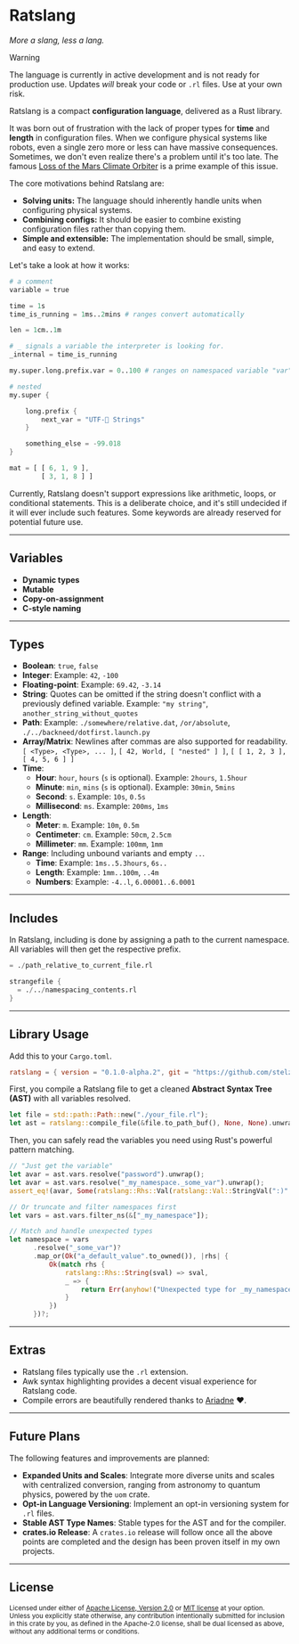 # Ratslang

*More a slang, less a lang.*

> [!WARNING]
> The language is currently in active development and is not ready for production use. Updates *will* break your code or `.rl` files. Use at your own risk.

Ratslang is a compact **configuration language**, delivered as a Rust library.

It was born out of frustration with the lack of proper types for **time** and **length** in configuration files. When we configure physical systems like robots, even a single zero more or less can have massive consequences. Sometimes, we don't even realize there's a problem until it's too late. The famous [Loss of the Mars Climate Orbiter](https://en.wikipedia.org/wiki/Mars_Climate_Orbiter) is a prime example of this issue.

The core motivations behind Ratslang are:

* **Solving units:** The language should inherently handle units when configuring physical systems.
* **Combining configs:** It should be easier to combine existing configuration files rather than copying them.
* **Simple and extensible:** The implementation should be small, simple, and easy to extend.

Let's take a look at how it works:

~~~awk
# a comment
variable = true

time = 1s
time_is_running = 1ms..2mins # ranges convert automatically

len = 1cm..1m

# _ signals a variable the interpreter is looking for.
_internal = time_is_running

my.super.long.prefix.var = 0..100 # ranges on namespaced variable "var"

# nested
my.super {

    long.prefix {
        next_var = "UTF-🎱 Strings"
    }

    something_else = -99.018
}

mat = [ [ 6, 1, 9 ],
        [ 3, 1, 8 ] ]
~~~

Currently, Ratslang doesn't support expressions like arithmetic, loops, or conditional statements. This is a deliberate choice, and it's still undecided if it will ever include such features. Some keywords are already reserved for potential future use.

---

## Variables

* **Dynamic types**
* **Mutable**
* **Copy-on-assignment**
* **C-style naming**

---

## Types

* **Boolean**: `true`, `false`
* **Integer**: Example: `42`, `-100`
* **Floating-point**: Example: `69.42`, `-3.14`
* **String**: Quotes can be omitted if the string doesn't conflict with a previously defined variable. Example: `"my string"`, `another_string_without_quotes`
* **Path**: Example: `./somewhere/relative.dat`, `/or/absolute`, `./../backneed/dotfirst.launch.py`
* **Array/Matrix**: Newlines after commas are also supported for readability. `[ <Type>, <Type>, ... ]`, `[ 42, World, [ "nested" ] ]`, `[ [ 1, 2, 3 ], [ 4, 5, 6 ] ]`
* **Time**:
    * **Hour**: `hour`, `hours` (`s` is optional). Example: `2hours`, `1.5hour`
    * **Minute**: `min`, `mins` (`s` is optional). Example: `30min`, `5mins`
    * **Second**: `s`. Example: `10s`, `0.5s`
    * **Millisecond**: `ms`. Example: `200ms`, `1ms`
* **Length**:
    * **Meter**: `m`. Example: `10m`, `0.5m`
    * **Centimeter**: `cm`. Example: `50cm`, `2.5cm`
    * **Millimeter**: `mm`. Example: `100mm`, `1mm`
* **Range**: Including unbound variants and empty `..`.
    * **Time**: Example: `1ms..5.3hours`, `6s..`
    * **Length**: Example: `1mm..100m`, `..4m`
    * **Numbers**: Example: `-4..l`, `6.00001..6.0001`

---

## Includes

In Ratslang, including is done by assigning a path to the current namespace. All variables will then get the respective prefix.

~~~awk
= ./path_relative_to_current_file.rl

strangefile {
  = ./../namespacing_contents.rl
}
~~~

---

## Library Usage

Add this to your `Cargo.toml`.

~~~toml
ratslang = { version = "0.1.0-alpha.2", git = "https://github.com/stelzo/ratslang", branch = "main" }
~~~

First, you compile a Ratslang file to get a cleaned **Abstract Syntax Tree (AST)** with all variables resolved.

~~~rust
let file = std::path::Path::new("./your_file.rl");
let ast = ratslang::compile_file(&file.to_path_buf(), None, None).unwrap();
~~~

Then, you can safely read the variables you need using Rust's powerful pattern matching.

~~~rust
// "Just get the variable"
let avar = ast.vars.resolve("password").unwrap();
let avar = ast.vars.resolve("_my_namespace._some_var").unwrap();
assert_eq!(avar, Some(ratslang::Rhs::Val(ratslang::Val::StringVal(":)".to_owned()))));

// Or truncate and filter namespaces first
let vars = ast.vars.filter_ns(&["_my_namespace"]);

// Match and handle unexpected types
let namespace = vars
      .resolve("_some_var")?
      .map_or(Ok("a_default_value".to_owned()), |rhs| {
          Ok(match rhs {
              ratslang::Rhs::String(sval) => sval,
              _ => {
                  return Err(anyhow!("Unexpected type for _my_namespace._some_var, expected String."));
              }
          })
      })?;
~~~

---

## Extras

* Ratslang files typically use the `.rl` extension.
* Awk syntax highlighting provides a decent visual experience for Ratslang code.
* Compile errors are beautifully rendered thanks to [Ariadne](https://crates.io/crates/ariadne) ❤️.

---

## Future Plans

The following features and improvements are planned:

* **Expanded Units and Scales**: Integrate more diverse units and scales with centralized conversion, ranging from astronomy to quantum physics, powered by the `uom` crate.
* **Opt-in Language Versioning**: Implement an opt-in versioning system for `.rl` files.
* **Stable AST Type Names**: Stable types for the AST and for the compiler.
* **crates.io Release**: A `crates.io` release will follow once all the above points are completed and the design has been proven itself in my own projects.

---

## License

<sup>
Licensed under either of <a href="LICENSE-APACHE">Apache License, Version
2.0</a> or <a href="LICENSE-MIT">MIT license</a> at your option.
</sup>

<br>

<sub>
Unless you explicitly state otherwise, any contribution intentionally submitted
for inclusion in this crate by you, as defined in the Apache-2.0 license, shall
be dual licensed as above, without any additional terms or conditions.
</sub>
